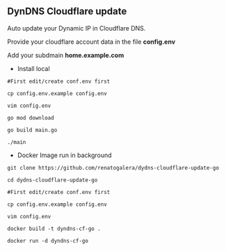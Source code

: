 ## DynDNS Cloudflare update

Auto update your Dynamic IP in Cloudflare DNS.

Provide your cloudflare account data in the file **config.env**

Add your subdmain **home.example.com**

- Install local

```
#First edit/create conf.env first

cp config.env.example config.env

vim config.env

go mod download

go build main.go

./main
```

- Docker Image run in background

```
git clone https://github.com/renatogalera/dydns-cloudflare-update-go 

cd dydns-cloudflare-update-go

#First edit/create conf.env first

cp config.env.example config.env

vim config.env

docker build -t dyndns-cf-go .

docker run -d dyndns-cf-go
```
